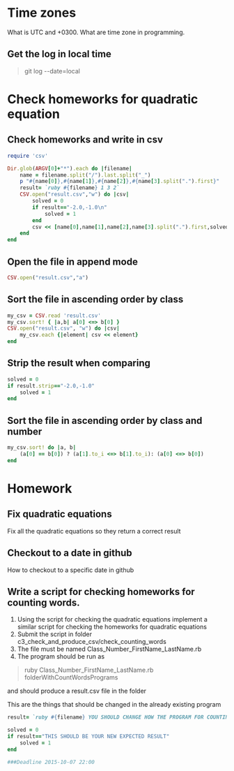 # Time zones
What is UTC and +0300. What are time zone in programming.

## Get the log in local time

> git log --date=local

# Check homeworks for quadratic equation
## Check homeworks and write in csv

```ruby
require 'csv'

Dir.glob(ARGV[0]+"*").each do |filename|
	name = filename.split("/").last.split("_")
	p "#{name[0]},#{name[1]},#{name[2]},#{name[3].split(".").first}"
	result= `ruby #{filename} 1 3 2`
	CSV.open("result.csv","w") do |csv|
		solved = 0
		if result=="-2.0,-1.0\n"
			solved = 1
		end
		csv << [name[0],name[1],name[2],name[3].split(".").first,solved]
	end
end
```

## Open the file in append mode

```ruby
CSV.open("result.csv","a")
```

## Sort the file in ascending order by class

```ruby
my_csv = CSV.read 'result.csv'
my_csv.sort! { |a,b| a[0] <=> b[0] }
CSV.open("result.csv", "w") do |csv|
	my_csv.each {|element| csv << element}
end
```

## Strip the result when comparing

```ruby
solved = 0
if result.strip=="-2.0,-1.0"
	solved = 1
end
```

## Sort the file in ascending order by class and number

```ruby
my_csv.sort! do |a, b| 
	(a[0] == b[0]) ? (a[1].to_i <=> b[1].to_i): (a[0] <=> b[0])
end
```

# Homework

## Fix quadratic equations
Fix all the quadratic equations so they return a correct result

## Checkout to a date in github
How to checkout to a specific date in github

## Write a script for checking homeworks for counting words.

1. Using the script for checking the quadratic equations implement a similar script for checking the homeworks for quadratic equations
2. Submit the script in folder c3_check_and_produce_csv/check_counting_words
3. The file must be named Class_Number_FirstName_LastName.rb
4. The program should be run as 

> ruby Class_Number_FirstName_LastName.rb folderWithCountWordsPrograms

and should produce a result.csv file in the folder

This are the things that should be changed in the already existing program

```ruby
result= `ruby #{filename} YOU SHOULD CHANGE HOW THE PROGRAM FOR COUNTING WORDS IS EXECUTED`
```

```ruby
solved = 0
if result=="THIS SHOULD BE YOUR NEW EXPECTED RESULT"
	solved = 1
end

###Deadline 2015-10-07 22:00
```
